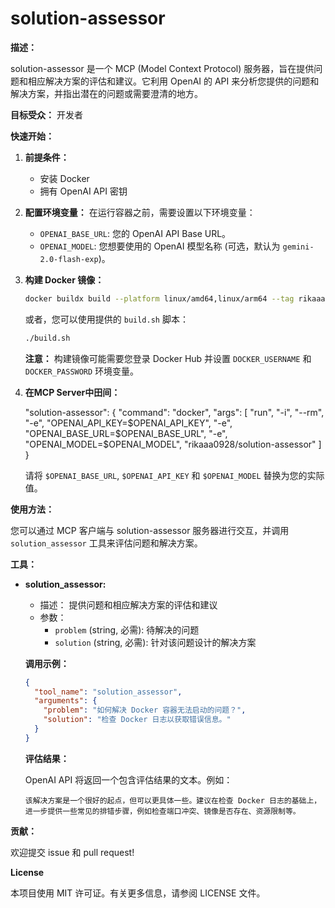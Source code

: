 # solution-assessor

**描述：**

solution-assessor 是一个 MCP (Model Context Protocol) 服务器，旨在提供问题和相应解决方案的评估和建议。它利用 OpenAI 的 API 来分析您提供的问题和解决方案，并指出潜在的问题或需要澄清的地方。

**目标受众：** 开发者

**快速开始：**

1. **前提条件：**
   * 安装 Docker
   * 拥有 OpenAI API 密钥

2. **配置环境变量：**
   在运行容器之前，需要设置以下环境变量：
   * `OPENAI_BASE_URL`: 您的 OpenAI API Base URL。
   * `OPENAI_MODEL`: 您想要使用的 OpenAI 模型名称 (可选，默认为 `gemini-2.0-flash-exp`)。

3. **构建 Docker 镜像：**

   ```bash
   docker buildx build --platform linux/amd64,linux/arm64 --tag rikaaa0928/solution-assessor:latest --push .
   ```

   或者，您可以使用提供的 `build.sh` 脚本：

   ```bash
   ./build.sh
   ```

   **注意：** 构建镜像可能需要您登录 Docker Hub 并设置 `DOCKER_USERNAME` 和 `DOCKER_PASSWORD` 环境变量。

4. **在MCP Server中田间：**

   "solution-assessor": {
      "command": "docker",
      "args": [
        "run",
        "-i",
        "--rm",
        "-e",
        "OPENAI_API_KEY=$OPENAI_API_KEY",
        "-e",
        "OPENAI_BASE_URL=$OPENAI_BASE_URL",
        "-e",
        "OPENAI_MODEL=$OPENAI_MODEL",
        "rikaaa0928/solution-assessor"
      ]
    }

   请将 `$OPENAI_BASE_URL`, `$OPENAI_API_KEY` 和 `$OPENAI_MODEL` 替换为您的实际值。

**使用方法：**

您可以通过 MCP 客户端与 solution-assessor 服务器进行交互，并调用 `solution_assessor` 工具来评估问题和解决方案。

**工具：**

* **solution_assessor:**
  * 描述： 提供问题和相应解决方案的评估和建议
  * 参数：
    * `problem` (string, 必需): 待解决的问题
    * `solution` (string, 必需): 针对该问题设计的解决方案

  **调用示例：**

  ```json
  {
    "tool_name": "solution_assessor",
    "arguments": {
      "problem": "如何解决 Docker 容器无法启动的问题？",
      "solution": "检查 Docker 日志以获取错误信息。"
    }
  }
  ```

  **评估结果：**

  OpenAI API 将返回一个包含评估结果的文本。例如：

  ```
  该解决方案是一个很好的起点，但可以更具体一些。建议在检查 Docker 日志的基础上，进一步提供一些常见的排错步骤，例如检查端口冲突、镜像是否存在、资源限制等。
  ```

**贡献：**

欢迎提交 issue 和 pull request!

**License**

本项目使用 MIT 许可证。有关更多信息，请参阅 LICENSE 文件。
